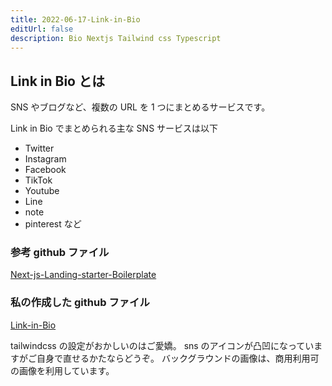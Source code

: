 ```yaml
---
title: 2022-06-17-Link-in-Bio
editUrl: false
description: Bio Nextjs Tailwind css Typescript
---
```


## Link in Bio とは

SNS やブログなど、複数の URL を 1 つにまとめるサービスです。

Link in Bio でまとめられる主な SNS サービスは以下

* Twitter
* Instagram
* Facebook
* TikTok
* Youtube
* Line
* note
* pinterest
  など

### 参考 github ファイル

[Next-js-Landing-starter-Boilerplate](https://github.com/ixartz/Next-JS-Landing-Page-Starter-Template)

### 私の作成した github ファイル

[Link-in-Bio](https://github.com/nuovotaka/link_in_bio_2022)

tailwindcss の設定がおかしいのはご愛嬌。
sns のアイコンが凸凹になっていますがご自身で直せるかたならどうぞ。
バックグラウンドの画像は、商用利用可の画像を利用しています。
